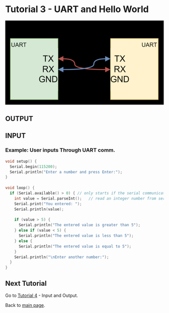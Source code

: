 # Tutorial 3 - UART and Hello World

![](20250918090718.png)

## OUTPUT

## INPUT

### Example: User inputs Through UART comm.

```cpp
void setup() {
  Serial.begin(115200);
  Serial.println("Enter a number and press Enter:");
}

void loop() {
  if (Serial.available() > 0) { // only starts if the serial communication is active
    int value = Serial.parseInt();   // read an integer number from serial
    Serial.print("You entered: ");
    Serial.println(value);

    if (value > 5) {
      Serial.println("The entered value is greater than 5");
    } else if (value < 5) {
      Serial.println("The entered value is less than 5");
    } else {
      Serial.println("The entered value is equal to 5");
    }
    Serial.println("\nEnter another number:");
  }
}
```

## Next Tutorial

Go to [Tutorial 4](../tutorial4/ReadMe.md) - Input and Output.

Back to [main page](../../README.md).
